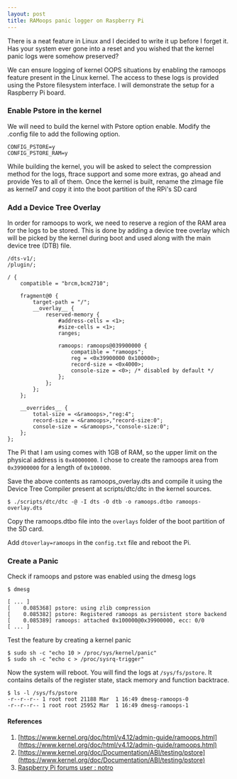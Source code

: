```yaml
---
layout: post
title: RAMoops panic logger on Raspberry Pi
---
```

There is a neat feature in Linux and I decided to write it up before I forget it. Has your system ever gone into a reset and you wished that the kernel panic logs were somehow preserved?

We can ensure logging of kernel OOPS situations by enabling the ramoops feature present in the Linux kernel. The access to these logs is provided using the Pstore filesystem interface. I will demonstrate the setup for a Raspberry Pi board.

### Enable Pstore in the kernel ###
We will need to build the kernel with Pstore option enable. Modify the .config file to add the following option.
```
CONFIG_PSTORE=y
CONFIG_PSTORE_RAM=y
```
While building the kernel, you will be asked to select the compression method for the logs, ftrace support and some more extras, go ahead and provide Yes to all of them.
Once the kernel is built, rename the zImage file as kernel7 and copy it into the boot partition of the RPi's SD card
### Add a Device Tree Overlay ###
In order for ramoops to work, we need to reserve a region of the RAM area for the logs to be stored. This is done by adding a device tree overlay which will be picked by the kernel during boot and used along with the main device tree (DTB) file.

```
/dts-v1/;
/plugin/;

/ {
	compatible = "brcm,bcm2710";

	fragment@0 {
		target-path = "/";
		__overlay__ {
			reserved-memory {
				#address-cells = <1>;
				#size-cells = <1>;
				ranges;

				ramoops: ramoops@039900000 {
					compatible = "ramoops";
					reg = <0x39900000 0x100000>; 
					record-size = <0x4000>; 
					console-size = <0>; /* disabled by default */
				};
			};
		};
	};

	__overrides__ {
		total-size = <&ramoops>,"reg:4";
		record-size = <&ramoops>,"record-size:0";
		console-size = <&ramoops>,"console-size:0";
	};
};
```
The Pi that I am using comes with 1GB of RAM, so the upper limit on the physical address is `0x40000000`. I chose to create the ramoops area from `0x39900000` for a length of `0x100000`.

Save the above contents as ramoops_overlay.dts and compile it using the Device Tree Compiler present at scripts/dtc/dtc in the kernel sources.
```
$ ./scripts/dtc/dtc -@ -I dts -O dtb -o ramoops.dtbo ramoops-overlay.dts
```
Copy the ramoops.dtbo file into the `overlays` folder of the boot partition of the SD card.

Add `dtoverlay=ramoops` in the `config.txt` file and reboot the Pi.

### Create a Panic ###
Check if ramoops and pstore was enabled using the dmesg logs
```
$ dmesg

[ ... ]
[    0.085368] pstore: using zlib compression
[    0.085382] pstore: Registered ramoops as persistent store backend
[    0.085389] ramoops: attached 0x100000@0x39900000, ecc: 0/0
[ ... ]
```
Test the feature by creating a kernel panic
```
$ sudo sh -c "echo 10 > /proc/sys/kernel/panic"
$ sudo sh -c "echo c > /proc/sysrq-trigger"
```
Now the system will reboot. You will find the logs at `/sys/fs/pstore`. It contains details of the register state, stack memory and function backtrace.
```
$ ls -l /sys/fs/pstore
-r--r--r-- 1 root root 21188 Mar  1 16:49 dmesg-ramoops-0
-r--r--r-- 1 root root 25952 Mar  1 16:49 dmesg-ramoops-1
```

#### References ####
1. [https://www.kernel.org/doc/html/v4.12/admin-guide/ramoops.html](https://www.kernel.org/doc/html/v4.12/admin-guide/ramoops.html)
2. [https://www.kernel.org/doc/Documentation/ABI/testing/pstore](https://www.kernel.org/doc/Documentation/ABI/testing/pstore)
3. [Raspberry Pi forums user : notro](https://www.raspberrypi.org/forums/viewtopic.php?t=199047)
